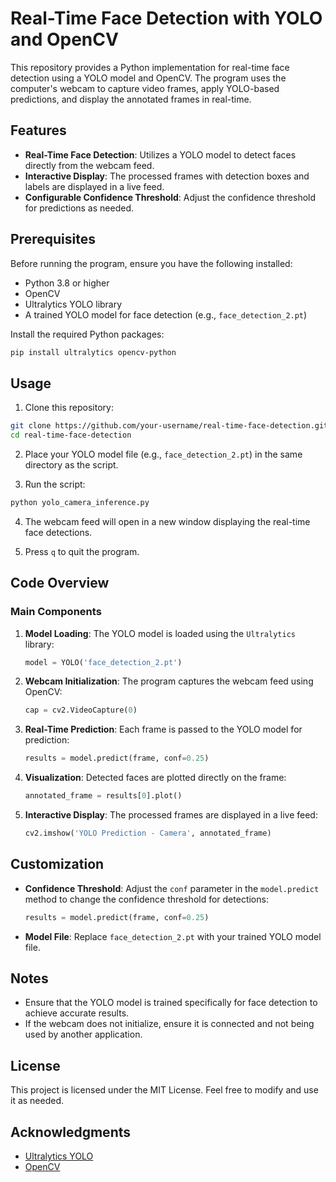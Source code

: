 # Real-Time Face Detection with YOLO and OpenCV

This repository provides a Python implementation for real-time face detection using a YOLO model and OpenCV. The program uses the computer's webcam to capture video frames, apply YOLO-based predictions, and display the annotated frames in real-time.

## Features
- **Real-Time Face Detection**: Utilizes a YOLO model to detect faces directly from the webcam feed.
- **Interactive Display**: The processed frames with detection boxes and labels are displayed in a live feed.
- **Configurable Confidence Threshold**: Adjust the confidence threshold for predictions as needed.

## Prerequisites

Before running the program, ensure you have the following installed:

- Python 3.8 or higher
- OpenCV
- Ultralytics YOLO library
- A trained YOLO model for face detection (e.g., `face_detection_2.pt`)

Install the required Python packages:

```bash
pip install ultralytics opencv-python
```

## Usage

1. Clone this repository:

```bash
git clone https://github.com/your-username/real-time-face-detection.git
cd real-time-face-detection
```

2. Place your YOLO model file (e.g., `face_detection_2.pt`) in the same directory as the script.

3. Run the script:

```bash
python yolo_camera_inference.py
```

4. The webcam feed will open in a new window displaying the real-time face detections.

5. Press `q` to quit the program.

## Code Overview

### Main Components

1. **Model Loading**:
   The YOLO model is loaded using the `Ultralytics` library:
   ```python
   model = YOLO('face_detection_2.pt')
   ```

2. **Webcam Initialization**:
   The program captures the webcam feed using OpenCV:
   ```python
   cap = cv2.VideoCapture(0)
   ```

3. **Real-Time Prediction**:
   Each frame is passed to the YOLO model for prediction:
   ```python
   results = model.predict(frame, conf=0.25)
   ```

4. **Visualization**:
   Detected faces are plotted directly on the frame:
   ```python
   annotated_frame = results[0].plot()
   ```

5. **Interactive Display**:
   The processed frames are displayed in a live feed:
   ```python
   cv2.imshow('YOLO Prediction - Camera', annotated_frame)
   ```

## Customization

- **Confidence Threshold**: Adjust the `conf` parameter in the `model.predict` method to change the confidence threshold for detections:
  ```python
  results = model.predict(frame, conf=0.25)
  ```

- **Model File**: Replace `face_detection_2.pt` with your trained YOLO model file.

## Notes
- Ensure that the YOLO model is trained specifically for face detection to achieve accurate results.
- If the webcam does not initialize, ensure it is connected and not being used by another application.

## License
This project is licensed under the MIT License. Feel free to modify and use it as needed.

## Acknowledgments
- [Ultralytics YOLO](https://github.com/ultralytics/ultralytics)
- [OpenCV](https://opencv.org/)

